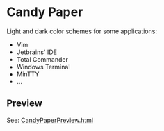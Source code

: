 # Candy Paper

Light and dark color schemes for some applications:

* Vim
* Jetbrains' IDE
* Total Commander
* Windows Terminal
* MinTTY
* ...

## Preview

See: [CandyPaperPreview.html](CandyPaperPreview.html)
